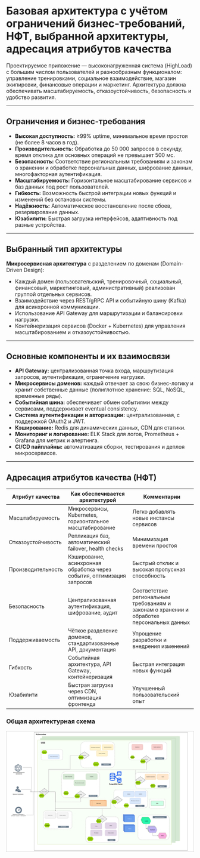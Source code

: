 # Базовая архитектура с учётом ограничений бизнес-требований, НФТ, выбранной архитектуры, адресация атрибутов качества

Проектируемое приложение — высоконагруженная система (HighLoad) с большим числом пользователей и разнообразным функционалом: управление тренировками, социальное взаимодействие, магазин экипировки, финансовые операции и маркетинг. Архитектура должна обеспечивать масштабируемость, отказоустойчивость, безопасность и удобство развития.

---

## Ограничения и бизнес-требования  
- **Высокая доступность:** ≥99% uptime, минимальное время простоя (не более 8 часов в год).  
- **Производительность:** Обработка до 50 000 запросов в секунду, время отклика для основных операций не превышает 500 мс.  
- **Безопасность:** Соответствие региональным требованиям и законам о хранении и обработке персональных данных, шифрование данных, многофакторная аутентификация.  
- **Масштабируемость:** Горизонтальное масштабирование сервисов и баз данных под рост пользователей.  
- **Гибкость:** Возможность быстрой интеграции новых функций и изменений без остановки системы.  
- **Надёжность:** Автоматическое восстановление после сбоев, резервирование данных.  
- **Юзабилити:** Быстрая загрузка интерфейсов, адаптивность под разные устройства.

---

## Выбранный тип архитектуры  
**Микросервисная архитектура** с разделением по доменам (Domain-Driven Design):  
- Каждый домен (пользовательский, тренировочный, социальный, финансовый, маркетинговый, административный) реализован группой отдельных сервисов.  
- Взаимодействие через REST/gRPC API и событийную шину (Kafka) для асинхронной коммуникации.  
- Использование API Gateway для маршрутизации и балансировки нагрузки.  
- Контейнеризация сервисов (Docker + Kubernetes) для управления масштабированием и отказоустойчивостью.

---

## Основные компоненты и их взаимосвязи  
- **API Gateway:** централизованная точка входа, маршрутизация запросов, аутентификация, ограничение нагрузки.  
- **Микросервисы доменов:** каждый отвечает за свою бизнес-логику и хранит собственные данные (полиглотное хранение: SQL, NoSQL, временные ряды).  
- **Событийная шина:** обеспечивает обмен событиями между сервисами, поддерживает eventual consistency.  
- **Система аутентификации и авторизации:** централизованная, с поддержкой OAuth2 и JWT.  
- **Кэширование:** Redis для динамических данных, CDN для статики.  
- **Мониторинг и логирование:** ELK Stack для логов, Prometheus + Grafana для метрик и алертинга.  
- **CI/CD пайплайны:** автоматизация сборки, тестирования и деплоя микросервисов.

---

## Адресация атрибутов качества (НФТ)

| Атрибут качества     | Как обеспечивается архитектурой                                | Комментарии                                   |
|---------------------|---------------------------------------------------------------|-----------------------------------------------|
| Масштабируемость    | Микросервисы, Kubernetes, горизонтальное масштабирование       | Легко добавлять новые инстансы сервисов       |
| Отказоустойчивость  | Репликация баз, автоматический failover, health checks         | Минимизация времени простоя                     |
| Производительность  | Кэширование, асинхронная обработка через события, оптимизация запросов | Быстрый отклик и высокая пропускная способность |
| Безопасность        | Централизованная аутентификация, шифрование, аудит            | Соответствие региональным требованиям и законам о хранении и обработке персональных данных          |
| Поддерживаемость    | Чёткое разделение доменов, стандартизованные API, документация | Упрощение разработки и внедрения изменений     |
| Гибкость            | Событийная архитектура, API Gateway, контейнеризация           | Быстрая интеграция новых функций                |
| Юзабилити           | Быстрая загрузка через CDN, оптимизация фронтенда              | Улучшенный пользовательский опыт                |


### Общая архитектурная схема

![Общая архитектурная схема](images/components2.svg)